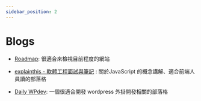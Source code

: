 ```yaml
---
sidebar_position: 2
---
```

# Blogs
- [Roadmap](https://roadmap.sh/): 很適合來檢視目前程度的網站


- [explainthis - 軟體工程面試與筆記](https://www.explainthis.io/zh-hant) : 關於JavaScript 的概念講解、適合前端人員讀的部落格
- [Daily WPdev](https://oberonlai.blog/): 一個很適合開發 wordpress 外掛開發相關的部落格